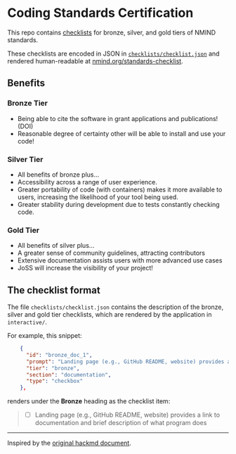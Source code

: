 # Coding Standards Certification

This repo contains [checklists](https://www.nmind.org/standards-checklist) for bronze, silver, and gold tiers of NMIND standards.

These checklists are encoded in JSON in [`checklists/checklist.json`](checklists/checklist.json) and rendered human-readable at [nmind.org/standards-checklist](https://www.nmind.org/standards-checklist).

## Benefits

### Bronze Tier
- Being able to cite the software in grant applications and publications! (DOI)
- Reasonable degree of certainty other will be able to install and use your code!

### Silver Tier
- All benefits of bronze plus...
- Accessibility across a range of user experience.
- Greater portability of code (with containers) makes it more available to users, increasing the likelihood of your tool being used.
- Greater stability during development due to tests constantly checking code.

### Gold Tier
- All benefits of silver plus...
- A greater sense of community guidelines, attracting contributors
- Extensive documentation assists users with more advanced use cases
- JoSS will increase the visibility of your project!

## The checklist format

The file `checklists/checklist.json` contains the description
of the bronze, silver and gold tier checklists, which
are rendered by the application in `interactive/`.

For example, this snippet:

```json
    {
      "id": "bronze_doc_1",
      "prompt": "Landing page (e.g., GitHub README, website) provides a link to documentation and brief description of what program does",
      "tier": "bronze",
      "section": "documentation",
      "type": "checkbox"
    },
```

renders under the **Bronze** heading as the checklist item:

> * [ ] Landing page (e.g., GitHub README, website) provides a link to documentation and brief description of what program does

---

Inspired by the [original hackmd document](https://hackmd.io/@mathiasg/SJCPHKZKu).
